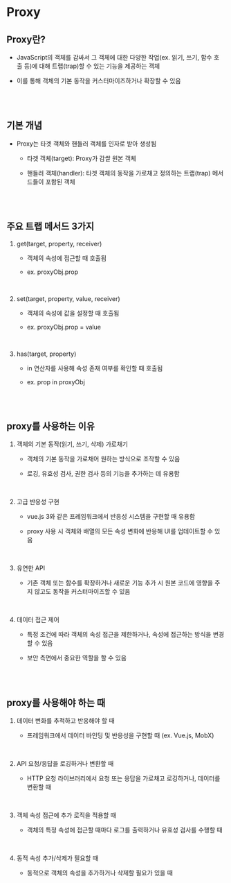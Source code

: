 # Proxy

## Proxy란?

- JavaScript의 객체를 감싸서 그 객체에 대한 다양한 작업(ex. 읽기, 쓰기, 함수 호출 등)에 대해 트랩(trap)할 수 있는 기능을 제공하는 객체

- 이를 통해 객체의 기본 동작을 커스터마이즈하거나 확장할 수 있음

<br /><br />

## 기본 개념

- Proxy는 타겟 객체와 핸들러 객체를 인자로 받아 생성됨

  - 타겟 객체(target): Proxy가 감쌀 원본 객체

  - 핸들러 객체(handler): 타겟 객체의 동작을 가로채고 정의하는 트랩(trap) 메서드들이 포함된 객체

<br /><br />

## 주요 트랩 메서드 3가지

1. get(target, property, receiver)

    - 객체의 속성에 접근할 때 호출됨

    - ex. proxyObj.prop

<br />

2. set(target, property, value, receiver)

    - 객체의 속성에 값을 설정할 때 호출됨

    - ex. proxyObj.prop = value

<br />

3. has(target, property)

    - in 연산자를 사용해 속성 존재 여부를 확인할 때 호출됨

    - ex. prop in proxyObj

<br /><br />


## proxy를 사용하는 이유

1. 객체의 기본 동작(읽기, 쓰기, 삭제) 가로채기

    - 객체의 기본 동작을 가로채어 원하는 방식으로 조작할 수 있음

    - 로깅, 유효성 검사, 권한 검사 등의 기능을 추가하는 데 유용함

<br />

2. 고급 반응성 구현

    - vue.js 3와 같은 프레임워크에서 반응성 시스템을 구현할 때 유용함

    - proxy 사용 시 객체와 배열의 모든 속성 변화에 반응해 UI를 업데이트할 수 있음

<br />

3. 유연한 API

    - 기존 객체 또는 함수를 확장하거나 새로운 기능 추가 시 원본 코드에 영향을 주지 않고도 동작을 커스터마이즈할 수 있음

<br />

4. 데이터 접근 제어

    - 특정 조건에 따라 객체의 속성 접근을 제한하거나, 속성에 접근하는 방식을 변경할 수 있음

    - 보안 측면에서 중요한 역할을 할 수 있음

<br /><br />

## proxy를 사용해야 하는 때

1. 데이터 변화를 추적하고 반응해야 할 때

    - 프레임워크에서 데이터 바인딩 및 반응성을 구현할 때 (ex. Vue.js, MobX)

<br />

2. API 요청/응답을 로깅하거나 변환할 때

    - HTTP 요청 라이브러리에서 요청 또는 응답을 가로채고 로깅하거나, 데이터를 변환할 때

<br />

3. 객체 속성 접근에 추가 로직을 적용할 때

    - 객체의 특정 속성에 접근할 때마다 로그를 출력하거나 유효성 검사를 수행할 때

<br />

4. 동적 속성 추가/삭제가 필요할 때

    - 동적으로 객체의 속성을 추가하거나 삭제할 필요가 있을 때

<br /><br />